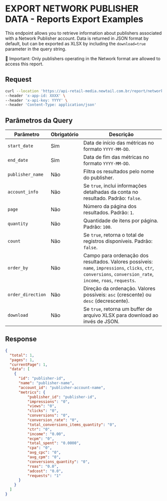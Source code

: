 # EXPORT NETWORK PUBLISHER DATA - Reports Export Examples

This endpoint allows you to retrieve information about publishers associated with a Network Publisher account. Data is returned in JSON format by default, but can be exported as XLSX by including the `download=true` parameter in the query string.

🔹 Important: Only publishers operating in the Network format are allowed to access this report.

## Request

```bash
curl --location 'https://api-retail-media.newtail.com.br/report/network/publishers?start_date=2025-01-01&end_date=2025-01-31' \
--header 'x-app-id: XXXX' \
--header 'x-api-key: YYYY' \
--header 'Content-Type: application/json'
```

## Parâmetros da Query

| Parâmetro         | Obrigatório | Descrição                                                                 |
|-------------------|-------------|---------------------------------------------------------------------------|
| `start_date`      | Sim         | Data de início das métricas no formato `YYYY-MM-DD`.                      |
| `end_date`        | Sim         | Data de fim das métricas no formato `YYYY-MM-DD`.                         |
| `publisher_name`  | Não         | Filtra os resultados pelo nome do publisher.                              |
| `account_info`    | Não         | Se `true`, inclui informações detalhadas da conta no resultado. Padrão: `false`. |
| `page`            | Não         | Número da página dos resultados. Padrão: `1`.                             |
| `quantity`        | Não         | Quantidade de itens por página. Padrão: `100`.                            |
| `count`           | Não         | Se `true`, retorna o total de registros disponíveis. Padrão: `false`.     |
| `order_by`        | Não         | Campo para ordenação dos resultados. Valores possíveis: `name`, `impressions`, `clicks`, `ctr`, `conversions`, `conversion_rate`, `income`, `roas`, `requests`. |
| `order_direction` | Não         | Direção da ordenação. Valores possíveis: `asc` (crescente) ou `desc` (decrescente). |
| `download`        | Não         | Se `true`, retorna um buffer de arquivo XLSX para download ao invés de JSON. |

## Response

```json
{
  "total": 1,
  "pages": 1,
  "currentPage": 1,
  "data": [
    {
      "id": "publisher-id",
      "name": "publisher-name",
      "account_id": "publisher-account-name",
      "metrics": {
          "publisher_id": "publisher-id",
          "impressions": "0",
          "views": "0",
          "clicks": "0",
          "conversions": "0",
          "conversion_rate": "0",
          "total_conversions_items_quantity": "0",
          "ctr": "0",
          "income": "0.00",
          "ecpm": "0",
          "total_spent": "0.0000",
          "cpa": "0",
          "avg_cpc": "0",
          "avg_cpm": "0",
          "conversions_quantity": "0",
          "roas": "0.0",
          "adcost": "0.0",
          "requests": "1"
      }
    }
  ]
}
```
